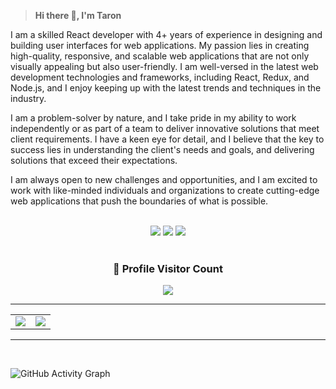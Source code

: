 
><b>Hi there :wave:, I'm Taron</b></h3>
  <p align="left" >
I am a skilled React developer with 4+ years of experience in designing and building user interfaces for web applications. My passion lies in creating high-quality, responsive, and scalable web applications that are not only visually appealing but also user-friendly. I am well-versed in the latest web development technologies and frameworks, including React, Redux, and Node.js, and I enjoy keeping up with the latest trends and techniques in the industry.

I am a problem-solver by nature, and I take pride in my ability to work independently or as part of a team to deliver innovative solutions that meet client requirements. I have a keen eye for detail, and I believe that the key to success lies in understanding the client's needs and goals, and delivering solutions that exceed their expectations.

I am always open to new challenges and opportunities, and I am excited to work with like-minded individuals and organizations to create cutting-edge web applications that push the boundaries of what is possible.
</p>
</div>

<br>	
<div align=center>
  <a target="_blank" href="https://am.linkedin.com/in/taron-vardanyan-3a1b85198"><img src="https://img.shields.io/badge/-LinkedIn-0077B5?style=for-the-badge&logo=Linkedin&logoColor=white"></img></a>
<a target="_blank" href="mailto:tarokavardanyan@gmail.com"><img src="https://img.shields.io/badge/-Gmail-D14836?style=for-the-badge&logo=Gmail&logoColor=white"></img></a>
<a target="_blank" href="https://twitter.com/tarokavardanyan?t=BXuAql2BEd-y4fl9NhgQ5w&s=09"><img src="https://img.shields.io/badge/-Twitter-1DA1F2?style=for-the-badge&logo=Twitter&logoColor=white"></img></a>
</div>

<br>

<div align=center>
  <h3><b>📍 Profile Visitor Count</b></h3>
</div>
    
<p align="center" >   
  <img src="https://profile-counter.glitch.me/TaronVardanyan/count.svg" />  
</p>

<hr/>

<table border="0" align="center">
<tr border="0">
<td width="50%" align="center">
  <img  align="center"  src="https://github-readme-stats.vercel.app/api?username=TaronVardanyan&theme=cobalt&include_all_commits=true&show_icons=true&count_private=true" />
</td>

<td width="50%" align="center">

  <img  align="center"  src="https://github-readme-stats.anuraghazra1.vercel.app/api/top-langs/?username=TaronVardanyan&theme=dark&hide_border=true&no-bg=true&no-frame=true&langs_count=10"/>
  
  </td>
</tr>
</table>

<hr/>

<br>
<p align="centre">
 
![GitHub Activity Graph](https://activity-graph.herokuapp.com/graph?username=TaronVardanyan&bg_color=000000&color=4fff67&line=4fff67&point=ffffff&area=true&hide_border=true)
</p>

